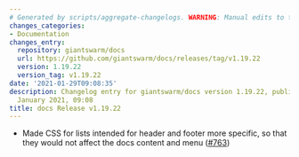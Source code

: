 ```yaml
---
# Generated by scripts/aggregate-changelogs. WARNING: Manual edits to this files will be overwritten.
changes_categories:
- Documentation
changes_entry:
  repository: giantswarm/docs
  url: https://github.com/giantswarm/docs/releases/tag/v1.19.22
  version: 1.19.22
  version_tag: v1.19.22
date: '2021-01-29T09:08:35'
description: Changelog entry for giantswarm/docs version 1.19.22, published on 29
  January 2021, 09:08
title: docs Release v1.19.22
---
```


- Made CSS for lists intended for header and footer more specific, so that they would not affect the docs content and menu ([#763](https://github.com/giantswarm/docs/pull/763))
